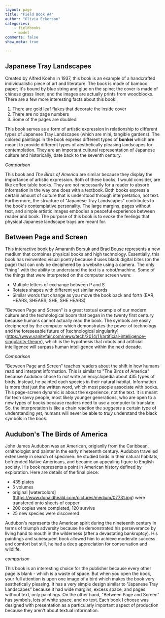 ```yaml
---
layout: page   
title: "Field Book #4"  
author: "Olivia Eckerson"  
categories:  
    - fieldbooks
    - model
comments: false  
show_meta: true

---
```


## Japanese Tray Landscapes ##

Created by Alfred Koehn in 1937, this book is an example of a handcrafted individualistic piece of art and literature. The book is made of bamboo paper; it's bound by blue string and glue on the spine; the cover is made of chinese grass linen; and the images are actually prints from woodblocks. There are a few more interesting facts about this book:

1. There are gold leaf flakes that decorate the inside cover 
2. There are no page numbers 
3. Some of the pages are doubled 

This book serves as a form of artistic expression in relationship to different types of Japanese Tray Landscapes (which are mini, tangible gardens). The colored paintings in the book express different types of **bonkei** which are meant to provide different types of aesthetically pleasing landscapes for contemplation. They are an important cultural representation of Japanese culture and historically, date back to the seventh century.  

*Comparison*

This book and *The Birds of America* are similar because they display the importance of artistic expression. Both of these books, I would consider, are like coffee table books. They are not necessarily for a reader to absorb information in the way one does with a textbook. Both books express a certain amount of culture that is understood through interpretation, not text. Furthermore, the structure of "Japanese Tray Landscapes" contributes to the book's contemplative personality. The large margins, pages without text, and simple artistic images embodies a peaceful experience between reader and book. The purpose of this book is to evoke the feelings that physical Japanese landscape trays are meant for.

## Between Page and Screen ##

This interactive book by Amaranth Borsuk and Brad Bouse represents a new medium that combines physical books and high technology. Essentially, this book has reinvented visual poetry because it uses black digital bites (on the page) that can only be deciphered by a website using a camera. The only "thing" with the ability to understand the text is a robot/machine. Some of the things that were interpreted on the computer screen were:

 + Multiple letters of exchange between P and S
 + Rotates shapes with different yet similar words 
 + Similar words that change as you move the book back and forth (EAR, HEARS, SHEARS, SHE, SHE HEARS)

"Between Page and Screen" is a great textual example of our modern culture and the technological boom that began in the twenty first century because humans cannot actually read the book. The symbols are easily deciphered by the computer which demonstrates the power of technology and the foreseeable future of [technological singularity] (https://www.vanityfair.com/news/tech/2014/11/artificial-intelligence-singularity-theory), which is the hypothesis that robots and artificial intelligence will surpass human intelligence within the next decade. 

*Comparison*

"Between Page and Screen" teaches readers about the shift in how humans read and interpret information. This is similar to "The Birds of America" because Audubon chose to *not* write an encyclopedia about 435 types of birds. Instead, he painted each species in their natural habitat. Information is more that just the written word, which most people associate with books. This page-screen dynamic is about the experience, not the text. It is meant for tech savvy people, most likely younger generations, who are open to a new types of books because readers need to use a computer to translate. So, the interpretation is like a chain reaction the *suggests* a certain type of understanding yet, humans will never be able to *truly* understand the black symbols in the book.

## Audubon's The Birds of America ##

John James Audubon was an American, origianlly from the Caribbean, ornithologist and painter in the early nineteenth century. Audubon travelled extensively in search of specimen: he studied birds in their natural habitats, befriended Native Americans, and became an appealing figure to English society. His book represents a point in American history defined by exploration. Here are details of the final piece:

+ 435 plates
+ 5 volumes
+ original [watercolors] (https://www.donaldheald.com/pictures/medium/07731.jpg) were transfered onto sheets of copper
+ 200 copies were completed, 120 survive 
+ 25 new species were discovered 

Audubon's represents the American spirit during the nineteenth century in terms of triumph adversity because he demonstrated his perseverance by living hand to mouth in the wilderness (after a devastating bankruptcy). His paintings and subesquent book allowed him to achieve moderate success and comfort but still, he had a deep appreciation for conservation and wildlife. 

*comparison*

This book is an interesting choice for the publisher because every other page is blank - which is a waste of space. But when you open the book, your full attention is upon one image of a bird which makes the book very aesthetically pleasing. It has a very simple design similar to "Japanese Tray Landscapes" because it had wide margins, excess space, and pages without text, only paintings. On the other hand, "Between Page and Screen" has symbols, lots of white space, and no text. Each book I choose was designed with presentation as a particularly important aspect of production because they aren't about textual information. 


